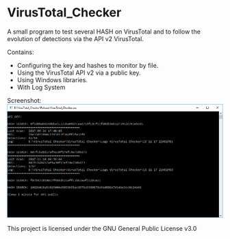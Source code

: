 # VirusTotal_Checker
A small program to test several HASH on VirusTotal and to follow the evolution of detections via the API v2 VirusTotal.

Contains:
- Configuring the key and hashes to monitor by file.
- Using the VirusTotal API v2 via a public key.
- Using Windows libraries.
- With Log System

Screenshot:
![ScreenShot](https://raw.githubusercontent.com/Neosama/VirusTotal_Checker/master/img.PNG)

This project is licensed under the GNU General Public License v3.0
